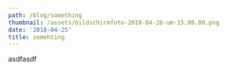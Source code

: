 ```yaml
---
path: /blog/something
thumbnail: /assets/bildschirmfoto-2018-04-28-um-15.00.00.png
date: '2018-04-25'
title: somehting
---
```

asdfasdf

